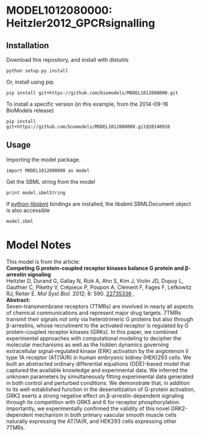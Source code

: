 # MODEL1012080000: Heitzler2012_GPCRsignalling

## Installation

Download this repository, and install with distutils

`python setup.py install`

Or, install using pip

`pip install git+https://github.com/biomodels/MODEL1012080000.git`

To install a specific version (in this example, from the 2014-09-16 BioModels release)

`pip install git+https://github.com/biomodels/MODEL1012080000.git@20140916`

## Usage

Importing the model package.

`import MODEL1012080000 as model`

Get the SBML string from the model

`print model.sbmlString`

If [python-libsbml](https://pypi.python.org/pypi/python-libsbml) bindings are
installed, the libsbml.SBMLDocument object is also accessible

`model.sbml`


# Model Notes


This model is from the article:  
**Competing G protein-coupled receptor kinases balance G protein and β-arrestin signaling**   
Heitzler D, Durand G, Gallay N, Rizk A, Ahn S, Kim J, Violin JD, Dupuy L,
Gauthier C, Piketty V, Crépieux P, Poupon A, Clément F, Fages F, Lefkowitz RJ,
Reiter E. _Mol Syst Biol._ 2012; 8: 590.
[22735336](http://www.ncbi.nlm.nih.gov/pubmed/22735336) ,  
**Abstract:**   
Seven-transmembrane receptors (7TMRs) are involved in nearly all aspects of
chemical communications and represent major drug targets. 7TMRs transmit their
signals not only via heterotrimeric G proteins but also through β-arrestins,
whose recruitment to the activated receptor is regulated by G protein-coupled
receptor kinases (GRKs). In this paper, we combined experimental approaches
with computational modeling to decipher the molecular mechanisms as well as
the hidden dynamics governing extracellular signal-regulated kinase (ERK)
activation by the angiotensin II type 1A receptor (AT(1A)R) in human embryonic
kidney (HEK)293 cells. We built an abstracted ordinary differential equations
(ODE)-based model that captured the available knowledge and experimental data.
We inferred the unknown parameters by simultaneously fitting experimental data
generated in both control and perturbed conditions. We demonstrate that, in
addition to its well-established function in the desensitization of G-protein
activation, GRK2 exerts a strong negative effect on β-arrestin-dependent
signaling through its competition with GRK5 and 6 for receptor
phosphorylation. Importantly, we experimentally confirmed the validity of this
novel GRK2-dependent mechanism in both primary vascular smooth muscle cells
naturally expressing the AT(1A)R, and HEK293 cells expressing other 7TMRs.


